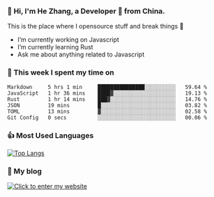 ### 👋 Hi, I'm He Zhang, a Developer 🚀 from China.

This is the place where I opensource stuff and break things :rofl:

- I’m currently working on Javascript
- I’m currently learning Rust
- Ask me about anything related to Javascript

### 💪 This week I spent my time on 
<!--START_SECTION:waka-->

```text
Markdown     5 hrs 1 min     ███████████████░░░░░░░░░░   59.64 %
JavaScript   1 hr 36 mins    ████▓░░░░░░░░░░░░░░░░░░░░   19.13 %
Rust         1 hr 14 mins    ███▓░░░░░░░░░░░░░░░░░░░░░   14.76 %
JSON         19 mins         █░░░░░░░░░░░░░░░░░░░░░░░░   03.82 %
TOML         13 mins         ▓░░░░░░░░░░░░░░░░░░░░░░░░   02.58 %
Git Config   0 secs          ░░░░░░░░░░░░░░░░░░░░░░░░░   00.06 %
```

<!--END_SECTION:waka-->

### 👍 Most Used Languages
[![Top Langs](https://github-readme-stats.vercel.app/api/top-langs/?username=zhanghecool&layout=compact)](https://zhanghe.cool)

### 🌈 My blog 
[![Click to enter my website](https://cdn.jsdelivr.net/gh/zhanghecool/assets/images/gif/zhanghecools.gif)](https://zhanghe.cool)
